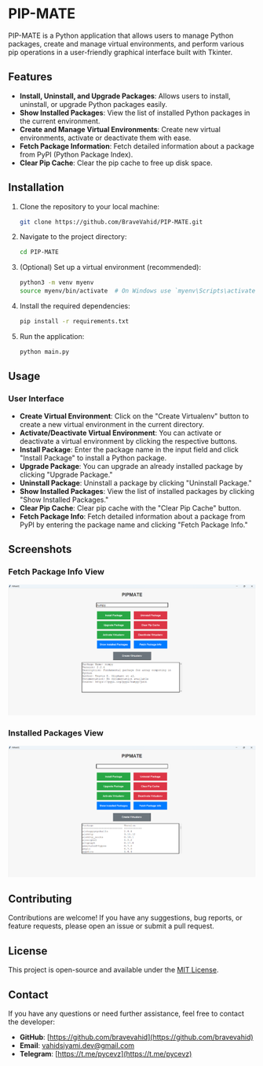 # PIP-MATE

PIP-MATE is a Python application that allows users to manage Python packages, create and manage virtual environments, and perform various pip operations in a user-friendly graphical interface built with Tkinter.

## Features

- **Install, Uninstall, and Upgrade Packages**: Allows users to install, uninstall, or upgrade Python packages easily.
- **Show Installed Packages**: View the list of installed Python packages in the current environment.
- **Create and Manage Virtual Environments**: Create new virtual environments, activate or deactivate them with ease.
- **Fetch Package Information**: Fetch detailed information about a package from PyPI (Python Package Index).
- **Clear Pip Cache**: Clear the pip cache to free up disk space.


## Installation

1. Clone the repository to your local machine:

    ```bash
    git clone https://github.com/BraveVahid/PIP-MATE.git
    ```

2. Navigate to the project directory:

    ```bash
    cd PIP-MATE
    ```

3. (Optional) Set up a virtual environment (recommended):

    ```bash
    python3 -m venv myenv
    source myenv/bin/activate  # On Windows use `myenv\Scripts\activate`
    ```

4. Install the required dependencies:

    ```bash
    pip install -r requirements.txt
    ```

5. Run the application:

    ```bash
    python main.py
    ```

## Usage

### User Interface

- **Create Virtual Environment**: Click on the "Create Virtualenv" button to create a new virtual environment in the current directory.
- **Activate/Deactivate Virtual Environment**: You can activate or deactivate a virtual environment by clicking the respective buttons.
- **Install Package**: Enter the package name in the input field and click "Install Package" to install a Python package.
- **Upgrade Package**: You can upgrade an already installed package by clicking "Upgrade Package."
- **Uninstall Package**: Uninstall a package by clicking "Uninstall Package."
- **Show Installed Packages**: View the list of installed packages by clicking "Show Installed Packages."
- **Clear Pip Cache**: Clear pip cache with the "Clear Pip Cache" button.
- **Fetch Package Info**: Fetch detailed information about a package from PyPI by entering the package name and clicking "Fetch Package Info."

## Screenshots

### Fetch Package Info View
![Main Screen](Screenshot1.png)

### Installed Packages View
![Installed Packages](Screenshot2.png)

## Contributing

Contributions are welcome! If you have any suggestions, bug reports, or feature requests, please open an issue or submit a pull request.
## License

This project is open-source and available under the [MIT License](LICENSE).


## Contact

If you have any questions or need further assistance, feel free to contact the developer:

- **GitHub**: [https://github.com/bravevahid](https://github.com/bravevahid)
- **Email**: vahidsiyami.dev@gmail.com
- **Telegram**: [https://t.me/pycevz](https://t.me/pycevz)
